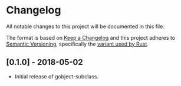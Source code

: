 # Changelog
All notable changes to this project will be documented in this file.

The format is based on [Keep a Changelog](http://keepachangelog.com/en/1.0.0/)
and this project adheres to [Semantic Versioning](http://semver.org/spec/v2.0.0.html),
specifically the [variant used by Rust](http://doc.crates.io/manifest.html#the-version-field).

## [0.1.0] - 2018-05-02

- Initial release of gobject-subclass.

[Unreleased]: https://github.com/gtk-rs/gobject-subclass/compare/0.1.0...HEAD
